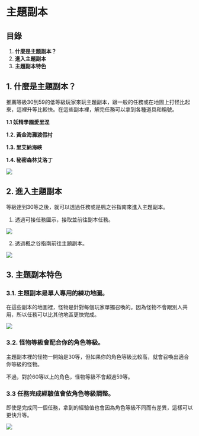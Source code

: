 # 主題副本
## 目錄
1.  **什麼是主題副本？**
2.  **進入主題副本**
3.  **主題副本特色**
## 1. 什麼是主題副本？

推薦等級30到59的低等級玩家來玩主題副本，跟一般的任務或在地圖上打怪比起來，這裡升等比較快。在這些副本裡，解完任務可以拿到各種道具和稱號。

**1.1 妖精學園愛里涅**

**1.2. 黃金海灘渡假村**

**1.3. 里艾納海峽**

**1.4. 秘密森林艾洛丁**

![](https://aliceric27s-organization.gitbook.io/images/msn-101/beginners-guide/monster-and-dungeon/image_1747236312570_518.png)

## 2. 進入主題副本

等級達到30等之後，就可以透過任務或是楓之谷指南來進入主題副本。

1) 透過可接任務圖示，接取並前往副本任務。

![](https://aliceric27s-organization.gitbook.io/images/msn-101/beginners-guide/monster-and-dungeon/image_1747236312571_385.png)

2) 透過楓之谷指南前往主題副本。

![](https://aliceric27s-organization.gitbook.io/images/msn-101/beginners-guide/monster-and-dungeon/image_1747236312571_636.png)

## 3. 主題副本特色
### 3.1. 主題副本是單人專用的練功地圖。

在這些副本的地圖裡，怪物是針對每個玩家單獨召喚的。因為怪物不會跟別人共用，所以任務可以比其他地區更快完成。

![](https://aliceric27s-organization.gitbook.io/images/msn-101/beginners-guide/monster-and-dungeon/image_1747236312571_979.png)

### 3.2. 怪物等級會配合你的角色等級。

主題副本裡的怪物一開始是30等，但如果你的角色等級比較高，就會召喚出適合你等級的怪物。

不過，對於60等以上的角色，怪物等級不會超過59等。

### 3.3 任務完成經驗值會依角色等級調整。

即使是完成同一個任務，拿到的經驗值也會因為角色等級不同而有差異，這樣可以更快升等。

![](https://aliceric27s-organization.gitbook.io/images/msn-101/beginners-guide/monster-and-dungeon/image_1747236312571_813.png)